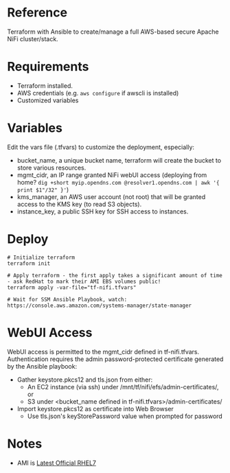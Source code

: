 # Reference
Terraform with Ansible to create/manage a full AWS-based secure Apache NiFi cluster/stack.

# Requirements
- Terraform installed.
- AWS credentials (e.g. `aws configure` if awscli is installed)
- Customized variables

# Variables
Edit the vars file (.tfvars) to customize the deployment, especially:
- bucket_name, a unique bucket name, terraform will create the bucket to store various resources.
- mgmt_cidr, an IP range granted NiFi webUI access (deploying from home? `dig +short myip.opendns.com @resolver1.opendns.com | awk '{ print $1"/32" }'`)
- kms_manager, an AWS user account (not root) that will be granted access to the KMS key (to read S3 objects).
- instance_key, a public SSH key for SSH access to instances.

# Deploy
```
# Initialize terraform
terraform init

# Apply terraform - the first apply takes a significant amount of time - ask RedHat to mark their AMI EBS volumes public!
terraform apply -var-file="tf-nifi.tfvars"

# Wait for SSM Ansible Playbook, watch:
https://console.aws.amazon.com/systems-manager/state-manager
```

# WebUI Access
WebUI access is permitted to the mgmt_cidr defined in tf-nifi.tfvars. Authentication requires the admin password-protected certificate generated by the Ansible playbook:
- Gather keystore.pkcs12 and tls.json from either:
  - An EC2 instance (via ssh) under /mnt/tf/nifi/efs/admin-certificates/, or
  - S3 under <bucket_name defined in tf-nifi.tfvars>/admin-certificates/
- Import keystore.pkcs12 as certificate into Web Browser
  - Use tls.json's keyStorePassword value when prompted for password

# Notes
- AMI is [Latest Official RHEL7](https://access.redhat.com/solutions/15356)
